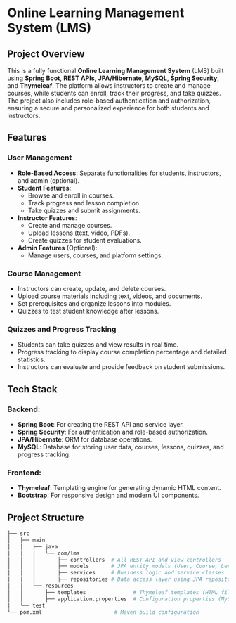 # Online Learning Management System (LMS)

## Project Overview

This is a fully functional **Online Learning Management System** (LMS) built using **Spring Boot**, **REST APIs**, **JPA/Hibernate**, **MySQL**, **Spring Security**, and **Thymeleaf**. The platform allows instructors to create and manage courses, while students can enroll, track their progress, and take quizzes. The project also includes role-based authentication and authorization, ensuring a secure and personalized experience for both students and instructors.

## Features

### User Management
- **Role-Based Access**: Separate functionalities for students, instructors, and admin (optional).
- **Student Features**:
  - Browse and enroll in courses.
  - Track progress and lesson completion.
  - Take quizzes and submit assignments.
- **Instructor Features**:
  - Create and manage courses.
  - Upload lessons (text, video, PDFs).
  - Create quizzes for student evaluations.
- **Admin Features** (Optional):
  - Manage users, courses, and platform settings.

### Course Management
- Instructors can create, update, and delete courses.
- Upload course materials including text, videos, and documents.
- Set prerequisites and organize lessons into modules.
- Quizzes to test student knowledge after lessons.

### Quizzes and Progress Tracking
- Students can take quizzes and view results in real time.
- Progress tracking to display course completion percentage and detailed statistics.
- Instructors can evaluate and provide feedback on student submissions.

## Tech Stack

### Backend:
- **Spring Boot**: For creating the REST API and service layer.
- **Spring Security**: For authentication and role-based authorization.
- **JPA/Hibernate**: ORM for database operations.
- **MySQL**: Database for storing user data, courses, lessons, quizzes, and progress tracking.

### Frontend:
- **Thymeleaf**: Templating engine for generating dynamic HTML content.
- **Bootstrap**: For responsive design and modern UI components.

## Project Structure

```bash
├── src
│   ├── main
│   │   ├── java
│   │   │   └── com/lms
│   │   │       ├── controllers  # All REST API and view controllers
│   │   │       ├── models       # JPA entity models (User, Course, Lesson, Quiz, etc.)
│   │   │       ├── services     # Business logic and service classes
│   │   │       ├── repositories # Data access layer using JPA repositories
│   │   └── resources
│   │       ├── templates               # Thymeleaf templates (HTML files)
│   │       ├── application.properties  # Configuration properties (MySQL, Security, etc.)
│   └── test
└── pom.xml                       # Maven build configuration


